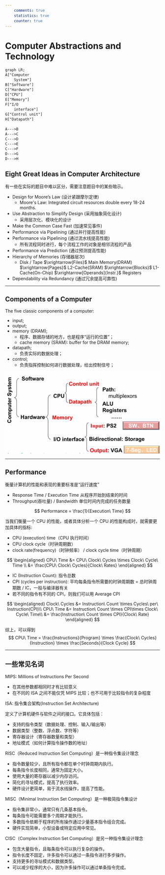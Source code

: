 ```yaml
---
    comments: true
    statistics: true
    counter: true
---
```


# Computer Abstractions and Technology

```mermaid
graph LR;
A["Computer 
    System"]
B["Software"]
C["Hardware"]
D["CPU"]
E["Memory"]
F["I/O
    interface"]
G["Control unit"]
H["Datapath"]

A--->B
A--->C
C--->D
C--->E
C--->F
D--->G
D--->H
```

## Eight Great Ideas in Computer Architecture

有一些在实际的题目中难以区分，需要注意题目中的某些暗示。

- Design for Moore’s Law (设计紧跟摩尔定律)
    - Moore's Law: Integrated circuit resources double every 18-24 months.
- Use Abstraction to Simplify Design (采用抽象简化设计)
    - 采用层次化、模块化的设计
- Make the Common Case Fast (加速常见事件)
- Performance via Pipelining (通过并行提高性能)
- Performance via Pipelining (通过流水线提高性能)
    - 所有流程同时进行，每个流程工作的对象是相邻流程的产品
- Performance via Prediction (通过预测提高性能)
- Hierarchy of Memories (存储器层次)
    - Disk / Tape $\xrightarrow{Files}$ Main Memory(DRAM) $\xrightarrow{Pages}$ L2-Cache(SRAM) $\xrightarrow{Blocks}$ L1-Cache(On-Chip) $\xrightarrow[Operands]{Instr.}$ Registers
- Dependability via Redundancy (通过冗余提高可靠性)

---

## Components of a Computer

The five classic components of a computer:

- input;
- output;
- memory (DRAM);
    - 程序、数据存储的地方，也是程序“运行的位置”；
    - cache memory (SRAM): buffer for the DRAM memory;
- datapath;
    - 负责实际的数据处理；
- control;
    - 负责指挥控制如何进行数据处理，给出控制信号；

![computer system](./assets/CS.png)

---

## Performance

衡量计算机的性能和表现的重要标准是“运行速度”

- Response Time / Execution Time 从程序开始到结束的时间
- Throughput(吞吐量) / Bandwidth 单位时间内完成的任务数量

$$ Performance = \frac{1}{Execution\ Time} $$

当我们衡量一个 CPU 的性能，或者具体分析一个 CPU 的性能构成时，就需要更加具体的指标:

- CPU (execution) time（CPU 执行时间）
- CPU clock cycle（时钟周期数）
- clock rate(frequency)（时钟频率） / clock cycle time（时钟周期）

$$
\begin{aligned}
CPU\ Time &= CPU\ Clock\ Cycles \times Clock\ Cycle\ Time \\
         &= \frac{CPU\ Clock\ Cycles}{Clock\ Rates}
\end{aligned}
$$

- IC (Instruction Count): 指令总数
- CPI (cycles per instruction): 平均每条指令所需要的时钟周期数 = 总时钟周期数 / IC，一般与编译器有关
- 若不同的指令有不同的 CPI，则我们可以用 Average CPI

$$
\begin{aligned}
Clock\ Cycles &= Instruction\ Count \times Cycles\ per\ Instruction(CPI)\\
CPU\ Time &= Instruction\ Count \times CPI\times Clock\ Cycle\ Time\\
 &= \frac{Instruction\ Count \times CPI}{Clock\ Rate}
\end{aligned}
$$

综上，可以得到 
$$ CPU\ Time = \frac{Instructions}{Program} \times \frac{Clock\ Cycles}{Instruction} \times \frac{Seconds}{Clock Cycle} $$

---

## 一些常见名词

MIPS: Millions of Instructions Per Second

- 在其他参数都相同时才有比较意义
- 在不同的 ISA 之间不能仅凭 MIPS 比较；也不可用于比较指令的复杂程度

ISA: 指令集合架构(Instruction Set Architecture)

定义了计算机硬件与软件之间的接口。它具体包括：

- 支持的指令类型（数据处理、控制、输入/输出等）
- 数据类型（整数、浮点数、字符等）
- 寄存器设计（寄存器数量和类型）
- 地址模式（如何计算指令操作数的地址）

RISC（Reduced Instruction Set Computing）是一种指令集设计理念

- 指令数量较少，且所有指令都在单个时钟周期内执行。
- 每条指令长度相同，通常为固定大小。
- 使用大量的寄存器以减少内存访问。
- 简化的寻址模式，提高了执行效率。
- 硬件设计更简单，易于流水线操作，提高了性能。

MISC（Minimal Instruction Set Computing）是一种极简指令集设计

- 指令集非常小，通常只有几条基本指令。
- 每条指令可能需要多个周期才能执行。
- 多数指令依赖于程序的所有操作通过少量基本指令组合完成。
- 硬件实现简单，小型设备或特定应用中常见。

CISC（Complex Instruction Set Computing）是另一种指令集设计理念

- 包含大量指令，且每条指令可以执行复杂的操作。
- 指令长度不固定，许多指令可以通过一条指令进行多步操作。
- 支持更多的寻址模式和数据类型。
- 可以减少程序的大小，因为许多操作可以通过单条指令完成。